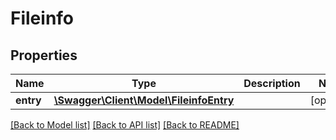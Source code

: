 # Fileinfo

## Properties
Name | Type | Description | Notes
------------ | ------------- | ------------- | -------------
**entry** | [**\Swagger\Client\Model\FileinfoEntry**](FileinfoEntry.md) |  | [optional] 

[[Back to Model list]](../README.md#documentation-for-models) [[Back to API list]](../README.md#documentation-for-api-endpoints) [[Back to README]](../README.md)


